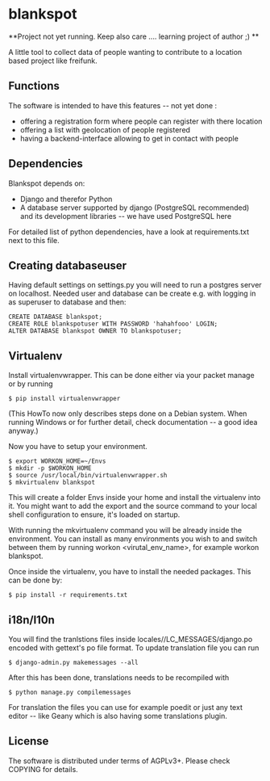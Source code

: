 blankspot
=========

**Project not yet running. Keep also care .... learning project of author ;) **

A little tool to collect data of people wanting to contribute to a
location based project like freifunk.

Functions
---------

The software is intended to have this features -- not yet done :

- offering a registration form where people can register with there
  location
- offering a list with geolocation of people registered
- having a backend-interface allowing to get in contact with people

Dependencies
------------

Blankspot depends on:

- Django and therefor Python
- A database server supported by django (PostgreSQL recommended) and
  its development libraries -- we have used PostgreSQL here

For detailed list of python dependencies, have a look at
requirements.txt next to this file.


Creating databaseuser
---------------------

Having default settings on settings.py you will need to run a postgres
server on localhost. Needed user and database can be create e.g. with
logging in as superuser to database and then:

	CREATE DATABASE blankspot;
	CREATE ROLE blankspotuser WITH PASSWORD 'hahahfooo' LOGIN;
	ALTER DATABASE blankspot OWNER TO blankspotuser;

Virtualenv
----------


Install virtualenvwrapper. This can be done either via your packet
manage or by running

	$ pip install virtualenvwrapper

(This HowTo now only describes steps done on a Debian system. When
running Windows or for further detail, check documentation -- a good
idea anyway.)

Now you have to setup your environment.

	$ export WORKON_HOME=~/Envs
	$ mkdir -p $WORKON_HOME
	$ source /usr/local/bin/virtualenvwrapper.sh
	$ mkvirtualenv blankspot

This will create a folder Envs inside your home and install the
virtualenv into it. You might want to add the export and the source
command to your local shell configuration to ensure, it's loaded on
startup.

With running the mkvirtualenv command you will be already inside the
environment. You can install as many environments you wish to and
switch between them by running workon <virutal_env_name>, for example
workon blankspot.

Once inside the virtualenv, you have to install the needed packages.
This can be done by:

	$ pip install -r requirements.txt


i18n/l10n
---------

You will find the tranlstions files inside
locales/<lang>/LC_MESSAGES/django.po encoded with gettext's po file
format. To update translation file you can run

	$ django-admin.py makemessages --all

After this has been done, translations needs to be recompiled with

	$ python manage.py compilemessages

For translation the files you can use for example poedit or just any
text editor -- like Geany which is also having some translations
plugin.

License
-------

The software is distributed under terms of AGPLv3+. Please check COPYING
for details.
